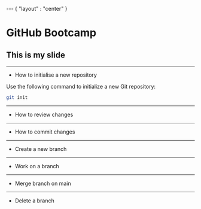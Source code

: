 --- { "layout" : "center" }
# GitHub Bootcamp

## This is my slide

---

- How to initialise a new repository

Use the following command to initialize a new Git repository:

```bash
git init
```

---

- How to review changes

---

- How to commit changes

---

- Create a new branch

---

- Work on a branch

---

- Merge branch on main

---

- Delete a branch
